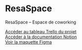 # ResaSpace  
ResaSpace – Espace de coworking

[Accéder au tableau Trello du projet](https://trello.com/b/j1lhHCUL/projet-resaspace)  
[Accéder à la documentation Notion](https://www.notion.so/22cc5298f89e80c4ac9cde4ad52b7f85?v=22cc5298f89e808e9fae000ca2bfe4ad&source=copy_link)  
[Voir la maquette Figma](https://www.figma.com/proto/ZqiICD3DeMKawnLweL7sy4/Untitled?node-id=0-1&t=Vp10y3I8wqdCGPgv-1)
